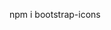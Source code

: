 <!-- install -->
npm i bootstrap-icons

<!-- briefcase -->
<i class="bi bi-briefcase"></i>

<!-- house -->
<i class="bi bi-house-heart"></i>
<i class="bi bi-house-door"></i>

<!-- dollar sign -->
<i class="bi bi-currency-dollar"></i>

<!-- location pin -->
<i class="bi bi-geo-alt"></i>

<!-- group of three people -->
<i class="bi bi-people-fill"></i>
<i class="bi bi-people"></i>

<!-- wrench -->
<i class="bi bi-wrench-adjustable"></i>
<i class="bi bi-wrench"></i>

<!-- phone -->
<i class="bi bi-telephone"></i>
<i class="bi bi-telephone-fill"></i>

<!-- email -->
<i class="bi bi-envelope"></i>
<i class="bi bi-envelope-fill"></i>